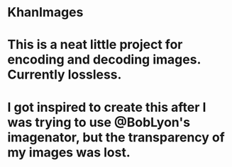 # KhanImages
# This is a neat little project for encoding and decoding images. Currently lossless.
# I got inspired to create this after I was trying to use @BobLyon's imagenator, but the transparency of my images was lost.
